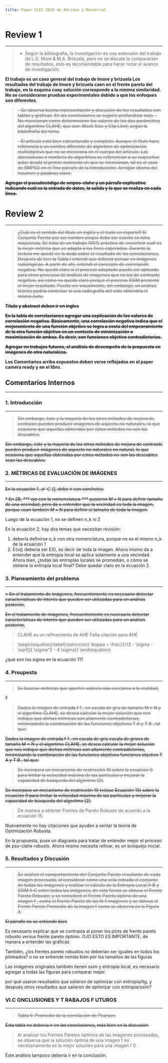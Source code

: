 ```yaml
---
title: Paper CLEI 2018 de Adriana y Monserrat
---
```


# Review 1
---------------
> - Según la bibliografía, la investigación es una extensión del trabajo
de L.G. More & M.A. Brizuela, pero no se discute la comparación de
resultados, esto es recomendable para hacer notar el avance de
investigación.

**El trabajo es un caso general del trabajo de lmore y brizuela
Los resultados del trabajo de lmore y brizuela caen en el frente pareto del trabajo, en la esquina cuay solución corresponde a la mínima similaridad. No se consideraron pruebas experimentales debido a que los enfoques son diferentes.**

> ~~- Se observa buena representación y discusión de los resultados con
tablas y gráficas. En las conclusiones se sugiere profundizar más. - No
mencionan como determinaron los valores de los dos parámetros del
algoritmo CLAHE, que son: Block Size y Clip Limit, según la bibliofrafía
del tema.~~

> ~~- El artículo está bien estructurado y completo. Aunque el título hace
referencia a un nombre diferente de algoritmo de optimización
multiobjetivo que no se menciona en el cuerpo del artículo. Las
abreviaturas o nombres de algoritmos se referencian a su respectivo
autor desde el primer momento en que se mencionan, tal es el caso de
SMPSO en el 7mo párrafo de la Introducción. Arreglar idioma del resumen
y palabras clave.~~

~~**Agregar el pseudocódigo de smpso-clahe y un párrafo explicativo indicando cuál es la entrada de datos, la salida y lo que se realiza en cada línea.**~~

# Review 2
---------------

> ~~¿Cuál es el sentido del título en inglés y el texto en español? El
Conjunto Pareto por ser nombre propio debe ser escrito en letra
mayúscula. Se trata de un trabajo 100% práctico de encontrar cuál es la
mejor métrica que se adapta a los fines esperados. Durante la lectura me
quedé en la duda sobre el resultado de las correlaciones. Después de
leer la Tabla I entendí que debería pensar en imágenes radiológicas. A
partir de ahí, entendí el concepto de correlación negativa. No quedó
claro si el proceso adoptado puede ser aplicado para otros procesos de
análisis de imágenes que no los de contraste negativo, así como no quedó
claro porque el proceso SSIM presentó el mejor resultado. Puedo ver
visualmente, sin embargo, un análisis teórico podría contestar si una
radiografía del oído obtendría el mismo éxito.~~

~~**Titulo y abstract deben ir en ingles**~~

~~**En la tabla de correlaciones agregar una explicación de los valores de correlación negativa. Básicamente, una correlación negativa indica que el mejoramiento de una función objetivo se logra a costa del empeoramiento de la otra función objetivo en un contexto de minimización o maximización de ambas. Es decir, son funciones objetivo contradictorias.**~~

~~**Agregar en trabajos futuros, el análisis de desempeño de la propuesta en imágenes de otra naturaleza.**~~

**Los Comentarios arriba expuestos deben verse reflejados en el paper camera ready y en el libro.**

## Comentarios Internos
---------------

### 1. Introducción
-------------------

> ~~Sin embargo, éste y la mayorı́a de los otros métodos de mejora de
contraste pueden producir imágenes de aspecto no naturales,
lo que ocasiona que aquellas obtenidas por estos métodos no
son las deseables.~~

~~Sin embargo, éste y la mayorı́a de los otros métodos de mejora de
contraste pueden producir imágenes de aspecto no naturales no natural,
lo que ocasiona que aquellas obtenidas por estos métodos no son las deseables sean las deseables.~~

### 2. MÉTRICAS DE EVALUACIÓN DE IMÁGENES
-------------------

~~En la ecuación 1, $\mathscr{H} \in []$, debe ir con corchetes.~~


~~* En 2B, *** ojo con la nomenclatura *** pusieron $M \times N$ para definir tamaño de una vecindad, pero da a entender que la vecindad es toda la imagen, porque usan también $M \times N$ para definir el tamaño de toda la imagen.~~

Luego de la ecuación 1, no se definen n_k ni Z

En la ecuación 2, hay dos temas que necesitan revisión:
1. debería definirse n_k con otra nomenclatura, porque no es el mismo n_k de la ecuación 1
2. E(vij) debería ser E(I), es decir de toda la imagen. Ahora mismo da a entender que la entropía local se aplica solamente a una vecindad. Ahora bien, ¿todas las entropías locales se promedian, o cómo se obtiene la entropía local final? Debe quedar claro en la ecuación 2.

### 3. Planeamiento del problema
--------------------------------
~~> En el tratamiento de imágenes, frecuentemente es necesario
detectar caracterı́sticas de interés que pueden ser utilizadas
para un análisis posterior,~~

~~En el tratamiento de imágenes, frecuentemente es necesario
detectar caracterı́sticas de interés que pueden ser utilizadas
para un análisis posterior,~~

> CLAHE es  un  refinamiento  de AHE
Falta citación para AHE

> \begin{equation}\label{restriccion}
>    \kappa   = \frac{2}{2 - \sigma - \sqrt[]{ \sigma^2 - 4 \sigma}}
>\end{equation}

¿qué son los sigma en la ecuación 11?

### 4. Proupesta
-----------------
> ~~Se buscan métricas que aporten valores más cercanos a la
realidad,~~

~~?~~

> ~~Dados la imagen de entrada f 1 , en escala de gris de tamaño
M × N y el algortimo CLAHE, se desea calcular la mejor
solución que nos indique que dichas métricas son altamente
contradictorias, minimizando la combinación de las funciones
objetivos T A y T B , tal que:~~

~~Dados la imagen de entrada f 1 , en escala de gris escala de grises de tamaño
M × N y el algortimo CLAHE, se desea calcular la mejor
solución que nos indique que dichas métricas son altamente
contradictorias, minimizando la combinación de las funciones
objetivos funciones objetivo T A y T B , tal que:~~

> ~~Se incorpora un mecanismo de restricción 10 sobre la
ecuación 9 para limitar la velocidad máxima de las partı́culas
y mejorar la capacidad de búsqueda del algoritmo [2].~~

~~Se incorpora un mecanismo de restricción 10 (véase Ecuación 10) sobre la
ecuación 9 para limitar la velocidad máxima de las partı́culas
y mejorar la capacidad de búsqueda del algoritmo [2].~~

> De manera a obtener Frentes de Pareto Robusto de acuerdo
a la ecuación 15.

Nuevamente no hay citaciones que ayuden a sentar la teoría de Optimización Robusta.

En la propuesta, puse un diagrama para tratar de entender mejor el proceso de pso-clahe robusto. Ahora mismo necesita refinar, es un bosquejo inicial.

### 5. Resultados y Discusión
-----------------

> ~~Se analizó el comportamiento del Conjunto Pareto resultante
de cada imagen procesada, al considerar como una sola entrada
el conjunto de todas las imágenes y realizar el cálculo de la
Entropı́a Local II-B y SSIM II-C entre todas las imágenes; de
esta forma se obtuvo el Frente Pareto Robusto; y se consideró
el Frente Pareto óptimo de una imagen f , como el Frente
Pareto de las N-1 imágenes y se obtuvo el Frente Pareto
Promedio de la imagen f como se observa en la Figura 3.~~

~~El párrafo no se entiende bien~~

Es necesario explicar qué se contrasta al poner los plots de frente pareto robusto versus frente pareto óptimo. OJO ESTO ES IMPORTANTE, de manera a entender las gráficas 

También, ¿los frentes pareto robustos no deberían ser iguales en todos los ploteados? o no se entiende nomás bien por los tamaños de las figuras

Las imágenes originales también tienen ssim y entropía local, es necesario agregar a todas las figuras para comparar mejor.

por qué usaron resultados que salieron de optimizar con entropía/ltg, y después otros resultados que salieron de optimizar con entropía/ssim?

### VI.C ONCLUSIONES Y T RABAJOS F UTUROS
------------------------------------------

> ~~Tabla II: Promedio de la correlación de Pearson.~~

~~Ésta tabla no debería ir en las conclusiones, más bien en la discusión.~~

> Al analizar los Frentes Paretos óptimos de las imágenes
procesadas, se observa que la solución óptima de una imagen
f no necesariamente es la mejor solución para una imagen f 0 .

Éste análisis tampoco debería ir en la conclusión.